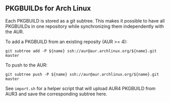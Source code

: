 ## PKGBUILDs for Arch Linux

Each PKGBUILD is stored as a git subtree. This makes it possible to have all
PKGBUILDs in one repository while synchronizing them independently with the AUR.

To add a PKGBUILD from an existing reposity (AUR >= 4):

	git subtree add -P ${name} ssh://aur@aur.archlinux.org/${name}.git master

To push to the AUR:

	git subtree push -P ${name} ssh://aur@aur.archlinux.org/${name}.git master

See `import.sh` for a helper script that will upload AUR4 PKGBUILD from AUR3 and
save the corresponding subtree here.
